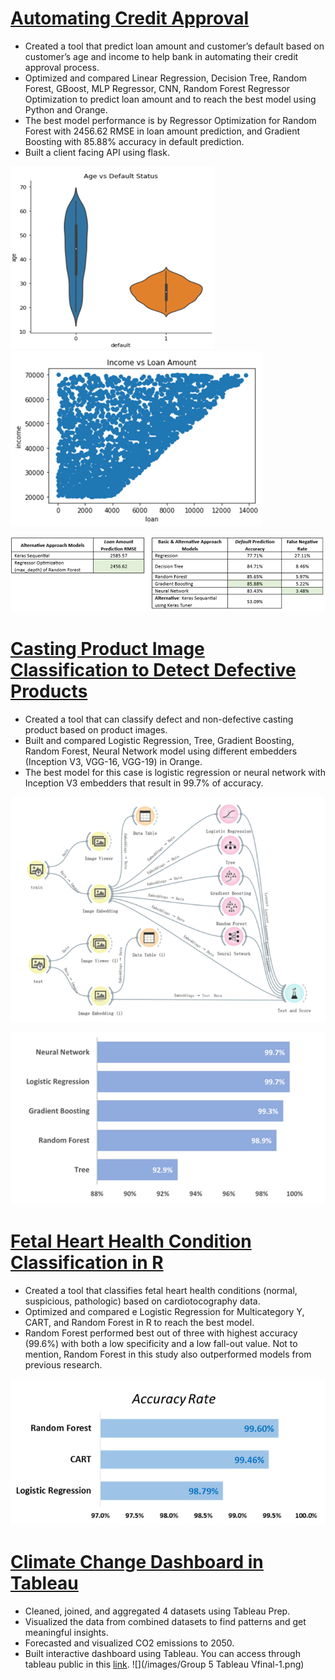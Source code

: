 # [Automating Credit Approval](https://github.com/Natashyatiro/Automating-Credit-Approval)
* Created a tool that predict loan amount and customer’s default based on customer’s age and income to help bank in automating their credit approval process.
*	Optimized and compared Linear Regression, Decision Tree, Random Forest, GBoost, MLP Regressor, CNN, Random Forest Regressor Optimization to predict loan amount and to reach the best model using Python and Orange.
*	The best model performance is by Regressor Optimization for Random Forest with 2456.62 RMSE in loan amount prediction, and Gradient Boosting with 85.88% accuracy in default prediction.
* Built a client facing API using flask.

![](/images/vis1.png)
![](/images/vis2.png)

![](/images/resul2.png)

# [Casting Product Image Classification to Detect Defective Products](https://github.com/Natashyatiro/Casting-Product-Image-Classification)
*	Created a tool that can classify defect and non-defective casting product based on product images.
*	Built and compared Logistic Regression, Tree, Gradient Boosting, Random Forest, Neural Network model using different embedders (Inception V3, VGG-16, VGG-19) in Orange.
*	The best model for this case is logistic regression or neural network with Inception V3 embedders that result in 99.7% of accuracy.

![](/images/orange.png)

![](/images/result_orange.png)

# [Fetal Heart Health Condition Classification in R](https://github.com/Natashyatiro/Fetal-Heart-Health-Condition-Classification-)
*	Created a tool that classifies fetal heart health conditions (normal, suspicious, pathologic) based on cardiotocography data.
*	Optimized and compared e Logistic Regression for Multicategory Y, CART, and Random Forest in R to reach the best model.
* Random Forest performed best out of three with highest accuracy (99.6%) with both a low specificity and a low fall-out value. Not to mention, Random Forest in this study also outperformed models from previous research.

![](/images/result_r.png)

# [Climate Change Dashboard in Tableau](https://github.com/Natashyatiro/Climate-Change-Dashboard-in-Tableau)
*	Cleaned, joined, and aggregated 4 datasets using Tableau Prep.
*	Visualized the data from combined datasets to find patterns and get meaningful insights.
*	Forecasted and visualized CO2 emissions to 2050.
*	Built interactive dashboard using Tableau. You can access through tableau public in this [link](https://public.tableau.com/views/WhoisResponsibleforClimateChange/Dashboard1?:language=en-US&publish=yes&:display_count=n&:origin=viz_share_link).
![](/images/Group 5 Tableau Vfinal-1.png)
